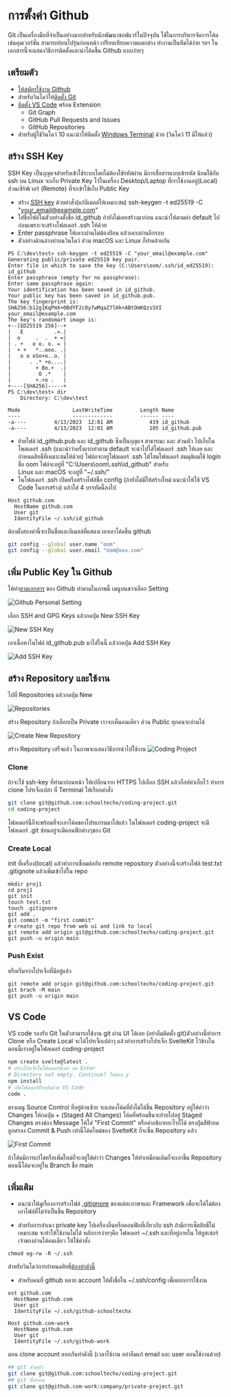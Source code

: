 # การตั้งค่า Github
Git เป็นเครื่องมือที่จำเป็นอย่างมากสำหรับนักพัฒนาซอฟแวร์ในปัจจุบัน ใช้ในการบริหารจัดการโค้ด เช่นคุมเวอร์ชั่น สามารถย้อนไปรุ่นก่อนหน้า เปรียบเทียบความแตกต่าง ทำงานเป็นทีมได้ง่าย ฯลฯ ในเอกสารนี้จะแสดงวิธีการติดตั้งและนำโค้ดขึ้น Github แบบง่ายๆ 

## เตรียมตัว
- [ให้สมัครใช้งาน Github](https://github.com/)
- สำหรับวินโดว์ให้[ติดตั้ง Git](https://github.com/git-guides/install-git)
- [ติดตั้ง VS Code](https://code.visualstudio.com/download) พร้อม Extension
  - Git Graph
  - GitHub Pull Requests and Issues
  - GitHub Repositories
- สำหรับผู้ใช้วินโดว์ 10 แนะนำให้ติดตั้ง [Windows Terminal](https://github.com/microsoft/terminal/releases) ด้วย (วินโดว์ 11 มีให้แล้ว)

## สร้าง SSH Key
SSH Key เป็นกุญแจสำหรับเข้าใช้ระบบโดยไม่ต้องใช้รหัสผ่าน มีการสื่อสารแบบเข้ารหัส นิยมใช้กับ ssh บน Linux จะเก็บ Private Key 
ไว้ในเครื่อง Desktop/Laptop ที่เราใช้งานอยู่(Local)
ส่วนเซิร์ฟเวอร์ (Remote) ที่จะเข้าใช้เก็บ Public Key
- สร้าง [SSH key](https://docs.github.com/en/authentication/connecting-to-github-with-ssh/generating-a-new-ssh-key-and-adding-it-to-the-ssh-agent) 
 ด้วยคำสั่ง(แก้อีเมลล์ให้เหมาะสม) ssh-keygen -t ed25519 -C "your_email@example.com"
- ใส่ชื่อไฟล์ในตัวอย่างตั้งชื่อ id_github ถ้ายังไม่เคยสร้างมาก่อน แนะนำให้ตามค่า default ไปก่อนเพราะจะสร้างโฟลเดอร์ .ssh ให้ด้วย
- Enter passphrase ให้เคาะผ่านไม่ต้องป้อน แล้วเคาะผ่านอีกรอบ
- ตัวอย่างด้านล่างทำบนวินโดว์ ส่วน macOS และ Linux ก็ทำคล้ายกัน
``` 
PS C:\dev\test> ssh-keygen -t ed25519 -C "your_email@example.com"
Generating public/private ed25519 key pair.
Enter file in which to save the key (C:\Users\oom/.ssh/id_ed25519): id_github
Enter passphrase (empty for no passphrase):
Enter same passphrase again:
Your identification has been saved in id_github.
Your public key has been saved in id_github.pub.
The key fingerprint is:
SHA256:b12g1KqPmX+0BdYF2c0y7wMqaZ7lHk+ABtOmKQzsSVI your_email@example.com
The key's randomart image is:
+--[ED25519 256]--+
|   E          .=.|
|  o     .  .  + =|
| . +   o o. o. = |
|  + +   *..ooo. .|
|   o o oSo+o..o. |
|      . .* +o....|
|        + Bo.+  .|
|         O .*    |
|        +.+o .   |
+----[SHA256]-----+
PS C:\dev\test> dir
    Directory: C:\dev\test

Mode                 LastWriteTime         Length Name
----                 -------------         ------ ----
-a----         4/13/2023  12:01 AM            419 id_github
-a----         4/13/2023  12:01 AM            105 id_github.pub
```
- ย้ายไฟล์ id_github.pub  และ id_github  ซึ่งเป็นกุญแจ สาธารณะ และ ส่วนตัว 
ไปเก็บในโพลเดอร์ .ssh (แนะนำว่าครั้งแรกทำตาม default จะนำไปใส่โฟลเดอร์ .ssh ให้เลย และกำหนดสิทธิ์ที่เหมาะสมให้ด้วย) ไฟล์อจะอยู่โฟลเดอร์ .ssh ใต้โฮมโฟลเดอร์  สมมุติผมใช้ login ชื่อ oom 
ไฟล์จะอยู่ที่ "C:\Users\oom\\.ssh\id_github" สำหรับ  
Linux และ macOS จะอยู่ที่ "~/.ssh/" 
- ในโฟลเดอร์ .ssh เปิดหรือสร้างไฟล์ชื่อ config (ถ้ายังไม่มีให้สร้างใหม่ แนะนำให้ใช้ VS Code ในการสร้าง) 
แล้วใส่ 4 บรรทัดนี้ลงไป
```
Host github.com
  HostName github.com
  User git
  IdentityFile ~/.ssh/id_github
```

ต้องตั้งสองค่านี้จะเป็นชื่อและอีเมลล์ที่แสดงเวลาเอาโค้ดขึ้น github
``` bash
git config --global user.name "oom"
git config --global user.email "oom@xxx.com"
```
## เพิ่ม Public Key ใน Github

ให้ทำ[ตามเอกสาร](https://docs.github.com/en/authentication/connecting-to-github-with-ssh/adding-a-new-ssh-key-to-your-github-account) 
ของ Github ทำตามในภาพนี้ เมนูบนขวาเลือก Setting

![Github Personal Setting](./images/personal-setting.jpg)

เลือก SSH and GPG Keys แล้วกดปุ่ม New SSH Key

![New SSH Key](./images/ssh-and-gpg-keys.jpg)

เอาเนื้อหาในไฟล์ id_github.pub มาใส่ในนี้ แล้วกดปุ่ม Add SSH Key

![Add SSH Key](./images/add-ssh-key.jpg)

## สร้าง Repository และใช้งาน
ไปที่ Repositories แล้วกดปุ่ม New

![Repositories](./images/reposiories.jpg)

สร้าง Repository ถ้าเลือกเป็น Private เราจะเห็นคนเดียว ส่วน Public ทุกคนจะอ่านได้

![Create New Repository](./images/create-new-repository.jpg)

สร้าง Repository เสร็จแล้ว ในภาพจะแสดงวิธีการนำไปใช้งาน
![Coding Project](./images/coding-project.jpg)

### Clone 
ถ้าจะใช้ ssh-key ที่ทำมาก่อนหน้า
ให้เปลี่ยนจาก HTTPS ไปเลือก SSH แล้วก็อปค่าเก็บไว้
ทำการ clone โปรเจ็กเปล่า ที่ Terminal ให้เรียกคำสั่ง
``` bash
git clone git@github.com:schooltechx/coding-project.git
cd coding-project
```
โฟลเดอร์นี้ก็จะพร้อมที่จะเอาโค้ดของโปรแกรมมาใส่แล้ว ในโฟลเดอร์ coding-project จะมีโฟลเดอร์ .git ซ่อนอยู่จะมีคอนฟิกต่างๆของ Git

### Create Local
init ที่เครื่อง(local) แล้วทำการเชื่อมต่อกับ remote repository ตัวอย่างนี้จะสร้างไฟล์ test.txt .gitignote แล้วเพิ่มเข้าไปใน repo
```
mkdir proj1
cd proj1
git init
touch test.txt
touch .gitignore
git add .
git commit -m "first commit"
# create git repo from web ui and link to local
git remote add origin git@github.com:schooltechx/coding-project.git
git push -u origin main
```
### Push Exist
หรือเริ่มจากโปรเจ็กที่มีอยู่แล้ว
```
git remote add origin git@github.com:schooltechx/coding-project.git
git brach -M main
git push -u origin main
```


## VS Code

VS code รองรับ Git ในตัวสามารถใช้งาน git ผ่าน UI ได้เลย (อย่าลืมติดตั้ง git)ตัวอย่างนี้ทำการ Clone หรือ Create Local จะได้โปรเจ็กเปล่าๆ แล้วทำการสร้างโปรเจ็ก SvelteKit ไว้ข้างใน ตอนนี้เราอยู่ในโฟลเดอร์ coding-project 

``` bash
npm create svelte@latest .
# สร้างโปรเจ็กในโฟลเดอร์นี้เลย กด Enter
# Directory not empty. Continue? ให้ตอบ y 
npm install
# เปิดโฟลเดอร์ปัจจุบันด้วย VS Code
code .
```
ตรงเมนู Source Control ที่อยู่ด้านซ้าย จะแสดงโค้ดที่ยังไม่ได้ขึ้น Repository อยู่ใต้คำว่า Changes ให้กดปุ่ม + (Staged All Changes) โค้ดที่พร้อมขึ้นจะย้ายไปอยู่ Staged Changes ตรงช่อง Message ให้ใส่ "First Commit" หรือคำอธิบายอะไรก็ได้ ตรงปุ่มสีฟ้ากดลูกศรลง Commit & Push เท่านี้โค้ดใหม่ของ SvelteKit ก็จะขึ้น Repository แล้ว

![First Commit](./images/vs-code-first-commit.jpg)

ถ้าโค้ดมีการแก้ไขหรือเพิ่มใหม่ก็จะอยู่ใต้คำว่า Changes ให้ทำเหมือนเดิมก็จะเอาขึ้น Repository ตอนนี้โค้ดจะอยู่ใน Branch ชื่อ main 

## เพิ่มเติม
- แนะนำให้ดูเรื่องการสร้างไฟล์ [.gitignore](https://www.atlassian.com/git/tutorials/saving-changes/gitignore) ของแต่ละภาษาและ Framework เพื่อจะได้ไม่ต้องเอาไฟล์ที่ไม่จำเป็นขึ้น Repository

- สำหรับการสำเนา private key ไปเครื่องอื่นหรือคอนฟิกที่เกี่ยวกับ ssh ถ้ามีการเซ็ตสิทธิ์ไม่เหมาะสม จะทำให้ใช้งานไม่ได้ หลักการง่ายๆคือ โฟลเดอร์ ~/.ssh และที่อยู่ภายใน ให้ยูสเซอร์เจ้าของอ่านได้คนเดียว ให้ใช้คำสั่ง
```
chmod og-rw -R ~/.ssh
```
สำหรับวินโดว์การกำหนดสิทธิ์[ต้องทำดังนี้](https://superuser.com/questions/1296024/windows-ssh-permissions-for-private-key-are-too-open)


- สำหรับคนที่ github หลาย account ให้ตั้งชื่อใน ~/.ssh/config เพื่อแยกการใช้งาน 
```
ost github.com
  HostName github.com
  User git
  IdentityFile ~/.ssh/github-schooltechx

Host github.com-work
  HostName github.com
  User git
  IdentityFile ~/.ssh/github-work

```
ตอน clone account แยกกันทำดังนี้ (เวลาใช้งาน อย่าลืมแก้ email และ user ตอนใช้งานด้วย)
```sh
## git ส่วนตัว
git clone git@github.com:schooltechx/coding-project.git
## git ที่ทำงาน
git clone git@github.com-work:company/private-project.git

```